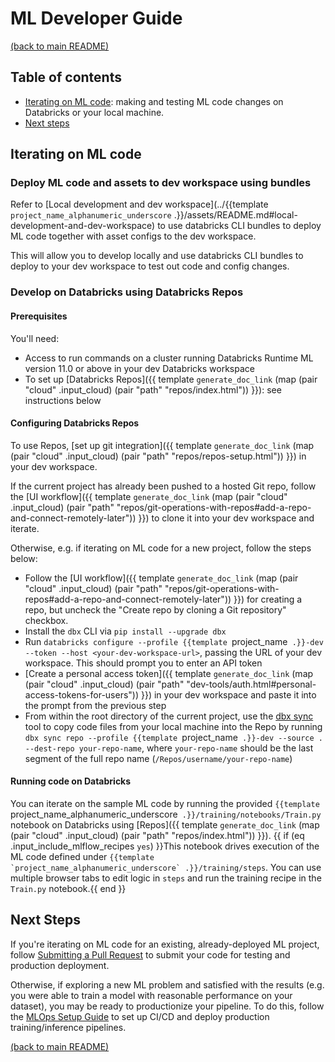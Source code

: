 # ML Developer Guide

[(back to main README)](../README.md)

## Table of contents
* [Iterating on ML code](#iterating-on-ml-code): making and testing ML code changes on Databricks or your local machine.
* [Next steps](#next-steps)

## Iterating on ML code

### Deploy ML code and assets to dev workspace using bundles

Refer to [Local development and dev workspace](../{{template `project_name_alphanumeric_underscore` .}}/assets/README.md#local-development-and-dev-workspace) 
to use databricks CLI bundles to deploy ML code together with asset configs to the dev workspace.

This will allow you to develop locally and use databricks CLI bundles to deploy to your dev workspace to test out code and config changes.

### Develop on Databricks using Databricks Repos

#### Prerequisites
You'll need:
* Access to run commands on a cluster running Databricks Runtime ML version 11.0 or above in your dev Databricks workspace
* To set up [Databricks Repos]({{ template `generate_doc_link` (map (pair "cloud" .input_cloud) (pair "path" "repos/index.html")) }}): see instructions below

#### Configuring Databricks Repos
To use Repos, [set up git integration]({{ template `generate_doc_link` (map (pair "cloud" .input_cloud) (pair "path" "repos/repos-setup.html")) }}) in your dev workspace.

If the current project has already been pushed to a hosted Git repo, follow the
[UI workflow]({{ template `generate_doc_link` (map (pair "cloud" .input_cloud) (pair "path" "repos/git-operations-with-repos#add-a-repo-and-connect-remotely-later")) }})
to clone it into your dev workspace and iterate.

Otherwise, e.g. if iterating on ML code for a new project, follow the steps below:
* Follow the [UI workflow]({{ template `generate_doc_link` (map (pair "cloud" .input_cloud) (pair "path" "repos/git-operations-with-repos#add-a-repo-and-connect-remotely-later")) }})
  for creating a repo, but uncheck the "Create repo by cloning a Git repository" checkbox.
* Install the `dbx` CLI via `pip install --upgrade dbx`
* Run `databricks configure --profile {{template `project_name` .}}-dev --token --host <your-dev-workspace-url>`, passing the URL of your dev workspace.
  This should prompt you to enter an API token
* [Create a personal access token]({{ template `generate_doc_link` (map (pair "cloud" .input_cloud) (pair "path" "dev-tools/auth.html#personal-access-tokens-for-users")) }})
  in your dev workspace and paste it into the prompt from the previous step
* From within the root directory of the current project, use the [dbx sync](https://dbx.readthedocs.io/en/latest/guides/python/devloop/mixed/#using-dbx-sync-repo-for-local-to-repo-synchronization) tool to copy code files from your local machine into the Repo by running
  `dbx sync repo --profile {{template `project_name` .}}-dev --source . --dest-repo your-repo-name`, where `your-repo-name` should be the last segment of the full repo name (`/Repos/username/your-repo-name`)

#### Running code on Databricks
You can iterate on the sample ML code by running the provided `{{template `project_name_alphanumeric_underscore` .}}/training/notebooks/Train.py` notebook on Databricks using
[Repos]({{ template `generate_doc_link` (map (pair "cloud" .input_cloud) (pair "path" "repos/index.html")) }}). {{ if (eq .input_include_mlflow_recipes `yes`) }}This notebook drives execution of
the ML code defined under ``{{template `project_name_alphanumeric_underscore` .}}/training/steps``. You can use multiple browser tabs to edit
logic in `steps` and run the training recipe in the `Train.py` notebook.{{ end }}


## Next Steps
If you're iterating on ML code for an existing, already-deployed ML project, follow [Submitting a Pull Request](ml-pull-request.md)
to submit your code for testing and production deployment.

Otherwise, if exploring a new ML problem and satisfied with the results (e.g. you were able to train
a model with reasonable performance on your dataset), you may be ready to productionize your pipeline.
To do this, follow the [MLOps Setup Guide](mlops-setup.md) to set up CI/CD and deploy
production training/inference pipelines.

[(back to main README)](../README.md)
